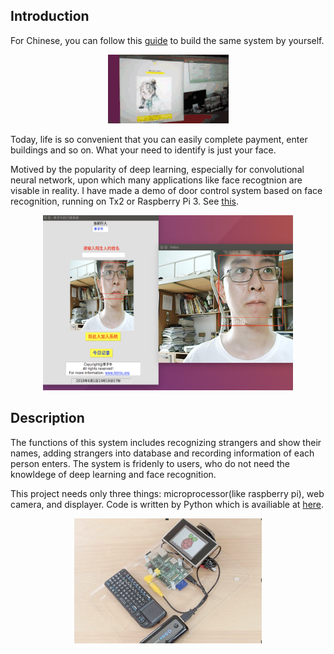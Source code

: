 ## Introduction

For Chinese, you can follow this [guide](/README-cn.md) to build the same system by yourself.

 <div align="center">
  <img src="/img/face_recognition_3.gif">
</div>

Today, life is so convenient that you can easily complete payment, enter buildings and so on. What your need to identify is just your face.
 
Motived by the popularity of deep learning, especially for convolutional neural network, upon which many applications like face recogtnion are visable in reality. I have made a demo of door control system based on face recognition, running on Tx2 or Raspberry Pi 3. See [this](https://github.com/liziniu/face_cognition/blob/master/face_recognition.gif).


 <div align="center">
  <img src="/img/face_recognition_1.png" width="400" height="280">
</div>

## Description

The functions of this system includes recognizing strangers and show their names, adding strangers into database and recording information of each person enters. The system is fridenly to users, who do not need the knowldege of deep learning and face recognition.

This project needs only three things: microprocessor(like raspberry pi), web camera, and displayer. Code is written by Python which is availiable at [here](/main.py).
  
 <div align="center">
    <img src="/img/face_recognition_2.png" width="300" height="200">
</div>
 
 
